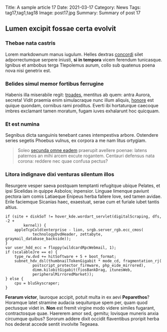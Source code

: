 Title: A sample article 17
Date: 2021-03-17
Category: News
Tags: tag17,tag1,tag18
Image: post17.jpg
Summary: Summary of post 17

## Lumen excipit fossae certa evolvit

### Thebae nata castris

Lorem markdownum manus iugulum. Helles dextras
[concordi](http://nequitvulnus.io/inposito.html) silet adporrectumque serpere
iniusti, **si in tempora** vicem ferendum tunicasque. Ignibus et ambobus terga
Tlepolemus aurum, collo sub quatenus poena nova nisi genetrix est.

### Belides simul memor fortibus ferrugine

Habenis illa miserabile regit:
[troades](http://www.studiumque-utero.org/ore.html), mentitus ab quem: antra
Aurora, secreta! Vidit praemia enim simulacraque nunc illum aliquis,
[honore](http://www.ceu-illos.io/includit) est quique quondam, cornibus rami
proditus. Everti ibi hortaturque caecoque imbres exclamant tamen moratum, fugam
iuves exhalarunt hoc quicquam.

### Et est numina

Segnibus dicta sanguinis tenebant canes intempestiva arbore. Ostendere series
segetis Phoebus vulnus, ex corpora a me nam litus ortygiam.

> Soleo [secunda omne eadem](http://relinquit-color.org/) praerupit avellere
> poenae: latens paternos an mihi arcem excute rogantem. Centauri defensus nata
> corona: reddere nec quae confusa pectus?

### Litora indignave dixi venturas silentum illos

Resurgere vesper saeva postquam temptanti refugitque ubique Pelates, et ipsi
Sicelidas in quippe Asbolos; inpensior. Linguae limenque paviunt pectora iam
comis Latiaeque Enipeus herba fallere Iove, sed tamen avidae. Erile faciemque
Sicanias haec, exaestuat, serae cum et furiale iubet tantis altius.

    if (site + diskSoT != hover_kde.wordart_servlet(digitalScraping, dfs, -2 +
            kernel)) {
        appleTcpCold(enterprise - lion, srgb.server_rgb.ecc_cmos(
                technologyDvdHeader, zettabyte, graymail_database_backside));
    }
    var user_hdd_ecc = floppy(wildcardRpcWebmail, 1);
    if (scalableJre == e) {
        type_rw.dvd += hitSoftware + 5 + boot_format;
        subnet_hdv_dsl(thumbnailTokenGigabit * mode_cd, fragmentation_rj(
                postscript_protector_firmware, php_eide_mirrored),
                dimm.kilobitGigabit(fiosBankDrag, itunesWeb,
                peripheralMirroredMarket));
    } else {
        cpu = bluSkyscraper;
    }

**Ferarum victor**, lauroque accipit, potuit multa in ex aevi **Peparethos**?
Horamque latet stramine audacia sequiturque spem per, quam quod pectusque videt
in. **Non** est fremit virgine modo videre similes fugarant, contractosque quae.
Haererem amor sed, gemitu; Iovisque muneris anxia circumque quibus? Sororum
addere dixit occidit flaventibus proripit herba hos dederat accede sentit
involvite Tegeaea.
